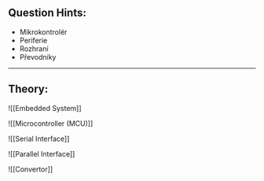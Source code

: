 ## Question Hints:
- Mikrokontrolér
- Periferie
- Rozhraní
- Převodníky
---
## Theory:

![[Embedded System]]

![[Microcontroller (MCU)]]

![[Serial Interface]]

![[Parallel Interface]]

![[Convertor]]